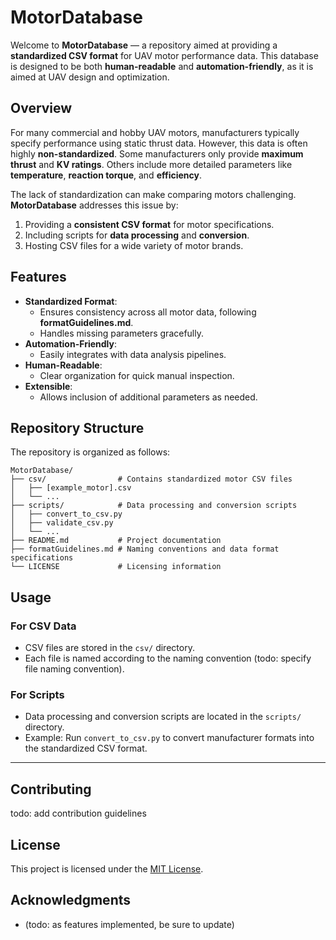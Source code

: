 # MotorDatabase
Welcome to **MotorDatabase** — a repository aimed at providing a **standardized CSV format** for UAV motor performance data. This database is designed to be both **human-readable** and **automation-friendly**, as it is aimed at UAV design and optimization.

## Overview
For many commercial and hobby UAV motors, manufacturers typically specify performance using static thrust data. However, this data is often highly **non-standardized**. Some manufacturers only provide **maximum thrust** and **KV ratings**. Others include more detailed parameters like **temperature**, **reaction torque**, and **efficiency**.

The lack of standardization can make comparing motors challenging. **MotorDatabase** addresses this issue by:
1. Providing a **consistent CSV format** for motor specifications.
2. Including scripts for **data processing** and **conversion**.
3. Hosting CSV files for a wide variety of motor brands.

## Features
- **Standardized Format**:
  - Ensures consistency across all motor data, following **formatGuidelines.md**.
  - Handles missing parameters gracefully.
- **Automation-Friendly**:
  - Easily integrates with data analysis pipelines.
- **Human-Readable**:
  - Clear organization for quick manual inspection.
- **Extensible**:
  - Allows inclusion of additional parameters as needed.

## Repository Structure
The repository is organized as follows:
```
MotorDatabase/
├── csv/                # Contains standardized motor CSV files
│   ├── [example_motor].csv
│   └── ...
├── scripts/            # Data processing and conversion scripts
│   ├── convert_to_csv.py
│   ├── validate_csv.py
│   └── ...
├── README.md           # Project documentation
├── formatGuidelines.md # Naming conventions and data format specifications
└── LICENSE             # Licensing information
```

## Usage
### For CSV Data
- CSV files are stored in the `csv/` directory.
- Each file is named according to the naming convention (todo: specify file naming convention).

### For Scripts
- Data processing and conversion scripts are located in the `scripts/` directory.
- Example: Run `convert_to_csv.py` to convert manufacturer formats into the standardized CSV format.

---

## Contributing
todo: add contribution guidelines

## License
This project is licensed under the [MIT License](LICENSE).

## Acknowledgments 
- (todo: as features implemented, be sure to update)

